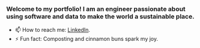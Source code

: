 ### Welcome to my portfolio! I am an engineer passionate about using software and data to make the world a sustainable place.


- 📫 How to reach me: [LinkedIn](https://www.linkedin.com/in/n8mcdunna/).
- ⚡ Fun fact: Composting and cinnamon buns spark my joy.

